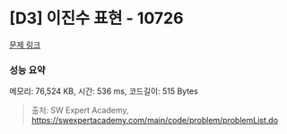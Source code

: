 # [D3] 이진수 표현 - 10726 

[문제 링크](https://swexpertacademy.com/main/code/problem/problemDetail.do?contestProbId=AXRSXf_a9qsDFAXS) 

### 성능 요약

메모리: 76,524 KB, 시간: 536 ms, 코드길이: 515 Bytes



> 출처: SW Expert Academy, https://swexpertacademy.com/main/code/problem/problemList.do